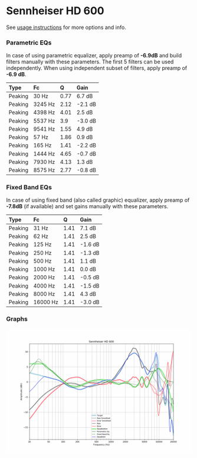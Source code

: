 # Sennheiser HD 600
See [usage instructions](https://github.com/jaakkopasanen/AutoEq#usage) for more options and info.

### Parametric EQs
In case of using parametric equalizer, apply preamp of **-6.9dB** and build filters manually
with these parameters. The first 5 filters can be used independently.
When using independent subset of filters, apply preamp of **-6.9 dB**.

| Type    | Fc      |    Q | Gain    |
|:--------|:--------|:-----|:--------|
| Peaking | 30 Hz   | 0.77 | 6.7 dB  |
| Peaking | 3245 Hz | 2.12 | -2.1 dB |
| Peaking | 4398 Hz | 4.01 | 2.5 dB  |
| Peaking | 5537 Hz | 3.9  | -3.0 dB |
| Peaking | 9541 Hz | 1.55 | 4.9 dB  |
| Peaking | 57 Hz   | 1.86 | 0.9 dB  |
| Peaking | 165 Hz  | 1.41 | -2.2 dB |
| Peaking | 1444 Hz | 4.65 | -0.7 dB |
| Peaking | 7930 Hz | 4.13 | 1.3 dB  |
| Peaking | 8575 Hz | 2.77 | -0.8 dB |

### Fixed Band EQs
In case of using fixed band (also called graphic) equalizer, apply preamp of **-7.8dB**
(if available) and set gains manually with these parameters.

| Type    | Fc       |    Q | Gain    |
|:--------|:---------|:-----|:--------|
| Peaking | 31 Hz    | 1.41 | 7.1 dB  |
| Peaking | 62 Hz    | 1.41 | 2.5 dB  |
| Peaking | 125 Hz   | 1.41 | -1.6 dB |
| Peaking | 250 Hz   | 1.41 | -1.3 dB |
| Peaking | 500 Hz   | 1.41 | 1.1 dB  |
| Peaking | 1000 Hz  | 1.41 | 0.0 dB  |
| Peaking | 2000 Hz  | 1.41 | -0.5 dB |
| Peaking | 4000 Hz  | 1.41 | -1.5 dB |
| Peaking | 8000 Hz  | 1.41 | 4.3 dB  |
| Peaking | 16000 Hz | 1.41 | -3.0 dB |

### Graphs
![](./Sennheiser%20HD%20600.png)